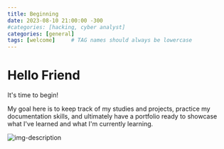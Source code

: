 ```yaml
---
title: Beginning
date: 2023-08-10 21:00:00 -300
#categories: [hacking, cyber analyst]
categories: [general]
tags: [welcome]     # TAG names should always be lowercase
---
```


# Hello Friend

It's time to begin!

My goal here is to keep track of my studies and projects, practice my documentation skills, and ultimately have a portfolio ready to showcase what I've learned and what I'm currently learning.

![img-description](https://ichef.bbci.co.uk/images/ic/1200x675/p01h4hk4.jpg)